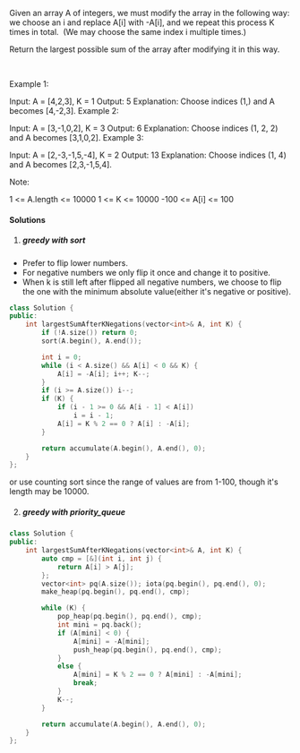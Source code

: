 Given an array A of integers, we must modify the array in the following way: we choose an i and replace A[i] with -A[i], and we repeat this process K times in total.  (We may choose the same index i multiple times.)

Return the largest possible sum of the array after modifying it in this way.

 

Example 1:

Input: A = [4,2,3], K = 1
Output: 5
Explanation: Choose indices (1,) and A becomes [4,-2,3].
Example 2:

Input: A = [3,-1,0,2], K = 3
Output: 6
Explanation: Choose indices (1, 2, 2) and A becomes [3,1,0,2].
Example 3:

Input: A = [2,-3,-1,5,-4], K = 2
Output: 13
Explanation: Choose indices (1, 4) and A becomes [2,3,-1,5,4].
 

Note:

1 <= A.length <= 10000
1 <= K <= 10000
-100 <= A[i] <= 100

#### Solutions

1. ##### greedy with sort

- Prefer to flip lower numbers.
- For negative numbers we only flip it once and change it to positive.
- When k is still left after flipped all negative numbers, we choose to flip the one with the minimum absolute value(either it's negative or positive).

```cpp
class Solution {
public:
    int largestSumAfterKNegations(vector<int>& A, int K) {
        if (!A.size()) return 0;
        sort(A.begin(), A.end());

        int i = 0;
        while (i < A.size() && A[i] < 0 && K) {
            A[i] = -A[i]; i++; K--;
        }
        if (i >= A.size()) i--;
        if (K) {
            if (i - 1 >= 0 && A[i - 1] < A[i])
                i = i - 1;
            A[i] = K % 2 == 0 ? A[i] : -A[i];
        }

        return accumulate(A.begin(), A.end(), 0);
    }
};
```


or use counting sort since the range of values are from 1-100, though it's length may be 10000.

2. ##### greedy with priority_queue

```cpp
class Solution {
public:
    int largestSumAfterKNegations(vector<int>& A, int K) {
        auto cmp = [&](int i, int j) {
            return A[i] > A[j];
        };
        vector<int> pq(A.size()); iota(pq.begin(), pq.end(), 0);
        make_heap(pq.begin(), pq.end(), cmp);

        while (K) {
            pop_heap(pq.begin(), pq.end(), cmp);
            int mini = pq.back();
            if (A[mini] < 0) {
                A[mini] = -A[mini];
                push_heap(pq.begin(), pq.end(), cmp); 
            }
            else {
                A[mini] = K % 2 == 0 ? A[mini] : -A[mini];
                break;
            }
            K--;
        }

        return accumulate(A.begin(), A.end(), 0);
    }
};
```